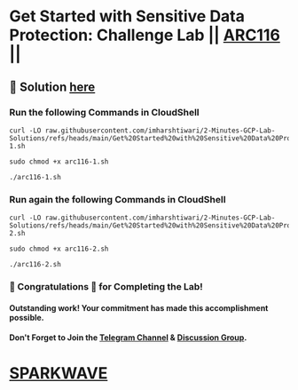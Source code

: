 # Get Started with Sensitive Data Protection: Challenge Lab || [ARC116](https://www.cloudskillsboost.google/focuses/64782?parent=catalog) ||

## 🔑 Solution [here](https://www.youtube.com/@sparkwave.01)

### Run the following Commands in CloudShell

```
curl -LO raw.githubusercontent.com/imharshtiwari/2-Minutes-GCP-Lab-Solutions/refs/heads/main/Get%20Started%20with%20Sensitive%20Data%20Protection%20Challenge%20Lab/arc116-1.sh

sudo chmod +x arc116-1.sh

./arc116-1.sh
```

### Run again the following Commands in CloudShell

```
curl -LO raw.githubusercontent.com/imharshtiwari/2-Minutes-GCP-Lab-Solutions/refs/heads/main/Get%20Started%20with%20Sensitive%20Data%20Protection%20Challenge%20Lab/arc116-2.sh

sudo chmod +x arc116-2.sh

./arc116-2.sh
```

### 🐼 Congratulations 🎉 for Completing the Lab!  

#### Outstanding work! Your commitment has made this accomplishment possible.

#### Don't Forget to Join the [Telegram Channel](https://t.me/sparkwave.01) & [Discussion Group](https://t.me/sparkwave.01chats).  

# [SPARKWAVE](https://www.youtube.com/@sparkwave.01)  
